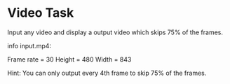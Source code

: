 # Video Task

Input any video and display a output video which skips 75% of the frames. 

info input.mp4:

Frame rate = 30
Height = 480
Width = 843

Hint: You can only output every 4th frame to skip 75% of the frames.